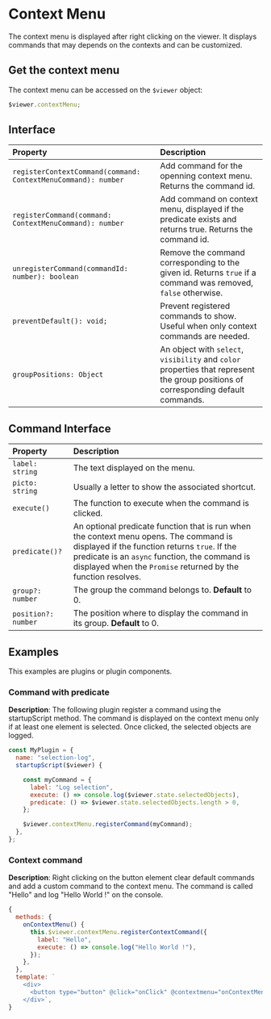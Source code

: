 # Context Menu

The context menu is displayed after right clicking on the viewer. It displays commands that may depends on the contexts and can be customized.

## Get the context menu

The context menu can be accessed on the `$viewer` object:

```javascript
$viewer.contextMenu;
```

## Interface

| Property                                                      | Description                                                                                                                        |
| :------------------------------------------------------------ | :--------------------------------------------------------------------------------------------------------------------------------- |
| `registerContextCommand(command: ContextMenuCommand): number` | Add command for the openning context menu. Returns the command id.                                                                 |
| `registerCommand(command: ContextMenuCommand): number`        | Add command on context menu, displayed if the predicate exists and returns true. Returns the command id.                           |
| `unregisterCommand(commandId: number): boolean`               | Remove the command corresponding to the given id. Returns `true` if a command was removed, `false` otherwise.                      |
| `preventDefault(): void;`                                     | Prevent registered commands to show. Useful when only context commands are needed.                                                |
| `groupPositions: Object`                                      | An object with `select`, `visibility` and `color` properties that represent the group positions of corresponding default commands. |

## Command Interface

| Property            | Description                                                                                                                                                                                                                                              |
| :------------------ | :------------------------------------------------------------------------------------------------------------------------------------------------------------------------------------------------------------------------------------------------------- |
| `label: string`     | The text displayed on the menu.                                                                                                                                                                                                                          |
| `picto: string`     | Usually a letter to show the associated shortcut.                                                                                                                                                                                                        |
| `execute()`         | The function to execute when the command is clicked.                                                                                                                                                                                                     |
| `predicate()?`      | An optional predicate function that is run when the context menu opens. The command is displayed if the function returns `true`. If the predicate is an `async` function, the command is displayed when the `Promise` returned by the function resolves. |
| `group?: number`    | The group the command belongs to. **Default** to 0.                                                                                                                                                                                                      |
| `position?: number` | The position where to display the command in its group. **Default** to 0.                                                                                                                                                                                |

## Examples

This examples are plugins or plugin components.

### Command with predicate

**Description**: The following plugin register a command using the startupScript method. The command is displayed on the context menu only if at least one element is selected. Once clicked, the selected objects are logged.

```javascript
const MyPlugin = {
  name: "selection-log",
  startupScript($viewer) {

    const myCommand = {
      label: "Log selection",
      execute: () => console.log($viewer.state.selectedObjects),
      predicate: () => $viewer.state.selectedObjects.length > 0,
    };

    $viewer.contextMenu.registerCommand(myCommand);
  },
};
```

### Context command

**Description**: Right clicking on the button element clear default commands and add a custom command to the context menu. The command is called "Hello" and log "Hello World !" on the console.

```javascript
{
  methods: {
    onContextMenu() {
      this.$viewer.contextMenu.registerContextCommand({
        label: "Hello",
        execute: () => console.log("Hello World !"),
      });
    },
  },
  template: `
    <div>
      <button type="button" @click="onClick" @contextmenu="onContextMenu">Click me!</button>
    </div>`,
}
```
